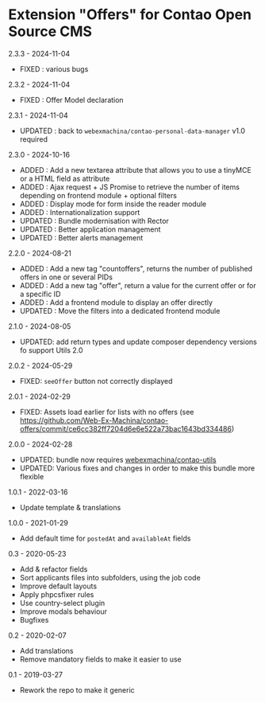 Extension "Offers" for Contao Open Source CMS
========

2.3.3 - 2024-11-04
- FIXED : various bugs

2.3.2 - 2024-11-04
- FIXED : Offer Model declaration

2.3.1 - 2024-11-04
- UPDATED : back to `webexmachina/contao-personal-data-manager` v1.0 required

2.3.0 - 2024-10-16
- ADDED : Add a new textarea attribute that allows you to use a tinyMCE or a HTML field as attribute
- ADDED : Ajax request + JS Promise to retrieve the number of items depending on frontend module + optional filters
- ADDED : Display mode for form inside the reader module
- ADDED : Internationalization support
- UPDATED : Bundle modernisation with Rector
- UPDATED : Better application management
- UPDATED : Better alerts management

2.2.0 - 2024-08-21
- ADDED : Add a new tag "countoffers", returns the number of published offers in one or several PIDs 
- ADDED : Add a new tag "offer", return a value for the current offer or for a specific ID
- ADDED : Add a frontend module to display an offer directly
- UPDATED : Move the filters into a dedicated frontend module

2.1.0 - 2024-08-05
- UPDATED: add return types and update composer dependency versions fo support Utils 2.0

2.0.2 - 2024-05-29
- FIXED: `seeOffer` button not correctly displayed

2.0.1 - 2024-02-29
- FIXED: Assets load earlier for lists with no offers (see https://github.com/Web-Ex-Machina/contao-offers/commit/ce6cc382ff7204d6e6e522a73bac1643bd334486)

2.0.0 - 2024-02-28
- UPDATED: bundle now requires [webexmachina/contao-utils](https://github.com/Web-Ex-Machina/contao-utils)
- UPDATED: Various fixes and changes in order to make this bundle more flexible

1.0.1 - 2022-03-16
- Update template & translations

1.0.0 - 2021-01-29
- Add default time for `postedAt` and `availableAt` fields

0.3 - 2020-05-23
- Add & refactor fields
- Sort applicants files into subfolders, using the job code
- Improve default layouts
- Apply phpcsfixer rules
- Use country-select plugin
- Improve modals behaviour
- Bugfixes

0.2 - 2020-02-07
- Add translations 
- Remove mandatory fields to make it easier to use

0.1 - 2019-03-27
- Rework the repo to make it generic